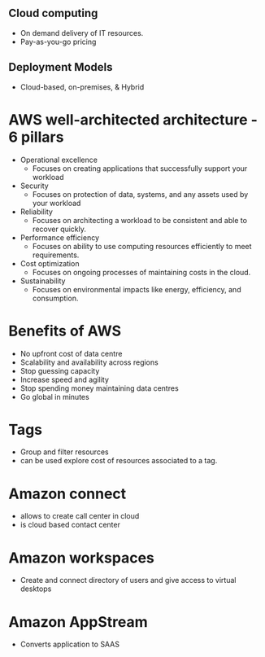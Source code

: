 ## Cloud computing

- On demand delivery of IT resources.
- Pay-as-you-go pricing

## Deployment Models

- Cloud-based, on-premises, & Hybrid

# AWS well-architected architecture - 6 pillars

- Operational excellence
  - Focuses on creating applications that successfully support your workload
- Security
  - Focuses on protection of data, systems, and any assets used by your workload
- Reliability
  - Focuses on architecting a workload to be consistent and able to recover quickly.
- Performance efficiency
  - Focuses on ability to use computing resources efficiently to meet requirements.
- Cost optimization
  - Focuses on ongoing processes of maintaining costs in the cloud.
- Sustainability
  - Focuses on environmental impacts like energy, efficiency, and consumption.

# Benefits of AWS

- No upfront cost of data centre
- Scalability and availability across regions
- Stop guessing capacity
- Increase speed and agility
- Stop spending money maintaining data centres
- Go global in minutes

# Tags

- Group and filter resources
- can be used explore cost of resources associated to a tag.

# Amazon connect

- allows to create call center in cloud
- is cloud based contact center

# Amazon workspaces

- Create and connect directory of users and give access to virtual desktops

# Amazon AppStream

- Converts application to SAAS

